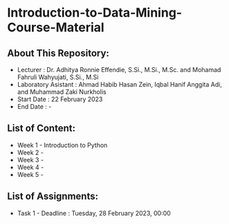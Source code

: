 # Introduction-to-Data-Mining-Course-Material

## About This Repository:
- Lecturer            : Dr. Adhitya Ronnie Effendie, S.Si., M.Si., M.Sc. and Mohamad Fahruli Wahyujati, S.Si., M.Si
- Laboratory Asistant : Ahmad Habib Hasan Zein, Iqbal Hanif Anggita Adi, and Muhammad Zaki Nurkholis
- Start Date          : 22 February 2023
- End Date            : -

## List of Content:
- Week 1 - Introduction to Python
- Week 2 - 
- Week 3 - 
- Week 4 - 
- Week 5 - 

## List of Assignments:
- Task 1 - Deadline :  Tuesday, 28 February 2023, 00:00
